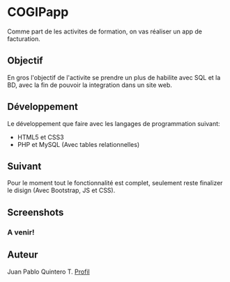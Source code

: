 # COGIPapp

Comme part de les activites de formation, on vas réaliser un app de facturation.

## Objectif

En gros l'objectif de l'activite se prendre un plus de habilite avec SQL et la BD, avec la fin de pouvoir la integration dans un site web.

## Développement

Le développement que faire avec les langages de programmation suivant:

* HTML5 et CSS3
* PHP et MySQL (Avec tables relationnelles)

## Suivant

Pour le moment tout le fonctionnalité est complet, seulement reste finalizer le disign (Avec Bootstrap, JS et CSS).

## Screenshots

### A venir!

## Auteur

Juan Pablo Quintero T. [Profil](https://github.com/Jqu1nteroT "porfil Github")
